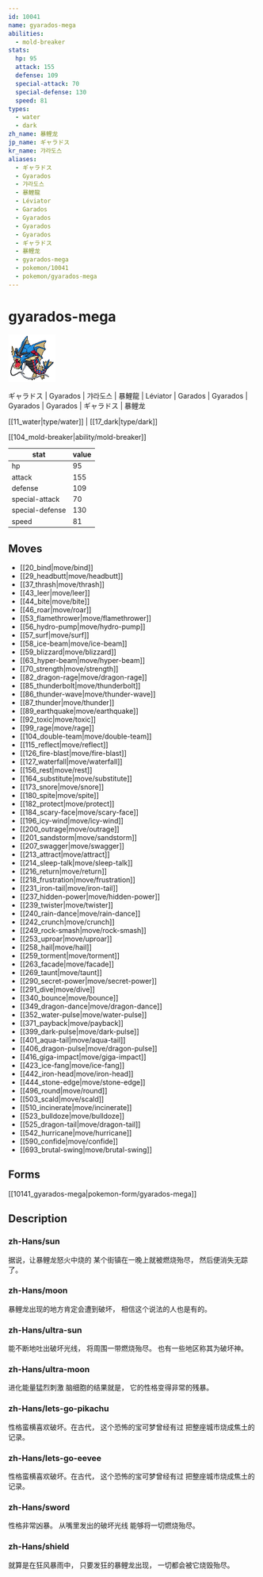 ```yaml
---
id: 10041
name: gyarados-mega
abilities:
  - mold-breaker
stats:
  hp: 95
  attack: 155
  defense: 109
  special-attack: 70
  special-defense: 130
  speed: 81
types:
  - water
  - dark
zh_name: 暴鲤龙
jp_name: ギャラドス
kr_name: 갸라도스
aliases:
  - ギャラドス
  - Gyarados
  - 갸라도스
  - 暴鯉龍
  - Léviator
  - Garados
  - Gyarados
  - Gyarados
  - Gyarados
  - ギャラドス
  - 暴鲤龙
  - gyarados-mega
  - pokemon/10041
  - pokemon/gyarados-mega
---
```

# gyarados-mega

![](https://raw.githubusercontent.com/PokeAPI/sprites/master/sprites/pokemon/10041.png)

ギャラドス | Gyarados | 갸라도스 | 暴鯉龍 | Léviator | Garados | Gyarados | Gyarados | Gyarados | ギャラドス | 暴鲤龙

[[11_water|type/water]] | [[17_dark|type/dark]]

[[104_mold-breaker|ability/mold-breaker]]

|stat|value|
|---|---|
|hp|95|
|attack|155|
|defense|109|
|special-attack|70|
|special-defense|130|
|speed|81|


## Moves

- [[20_bind|move/bind]]
- [[29_headbutt|move/headbutt]]
- [[37_thrash|move/thrash]]
- [[43_leer|move/leer]]
- [[44_bite|move/bite]]
- [[46_roar|move/roar]]
- [[53_flamethrower|move/flamethrower]]
- [[56_hydro-pump|move/hydro-pump]]
- [[57_surf|move/surf]]
- [[58_ice-beam|move/ice-beam]]
- [[59_blizzard|move/blizzard]]
- [[63_hyper-beam|move/hyper-beam]]
- [[70_strength|move/strength]]
- [[82_dragon-rage|move/dragon-rage]]
- [[85_thunderbolt|move/thunderbolt]]
- [[86_thunder-wave|move/thunder-wave]]
- [[87_thunder|move/thunder]]
- [[89_earthquake|move/earthquake]]
- [[92_toxic|move/toxic]]
- [[99_rage|move/rage]]
- [[104_double-team|move/double-team]]
- [[115_reflect|move/reflect]]
- [[126_fire-blast|move/fire-blast]]
- [[127_waterfall|move/waterfall]]
- [[156_rest|move/rest]]
- [[164_substitute|move/substitute]]
- [[173_snore|move/snore]]
- [[180_spite|move/spite]]
- [[182_protect|move/protect]]
- [[184_scary-face|move/scary-face]]
- [[196_icy-wind|move/icy-wind]]
- [[200_outrage|move/outrage]]
- [[201_sandstorm|move/sandstorm]]
- [[207_swagger|move/swagger]]
- [[213_attract|move/attract]]
- [[214_sleep-talk|move/sleep-talk]]
- [[216_return|move/return]]
- [[218_frustration|move/frustration]]
- [[231_iron-tail|move/iron-tail]]
- [[237_hidden-power|move/hidden-power]]
- [[239_twister|move/twister]]
- [[240_rain-dance|move/rain-dance]]
- [[242_crunch|move/crunch]]
- [[249_rock-smash|move/rock-smash]]
- [[253_uproar|move/uproar]]
- [[258_hail|move/hail]]
- [[259_torment|move/torment]]
- [[263_facade|move/facade]]
- [[269_taunt|move/taunt]]
- [[290_secret-power|move/secret-power]]
- [[291_dive|move/dive]]
- [[340_bounce|move/bounce]]
- [[349_dragon-dance|move/dragon-dance]]
- [[352_water-pulse|move/water-pulse]]
- [[371_payback|move/payback]]
- [[399_dark-pulse|move/dark-pulse]]
- [[401_aqua-tail|move/aqua-tail]]
- [[406_dragon-pulse|move/dragon-pulse]]
- [[416_giga-impact|move/giga-impact]]
- [[423_ice-fang|move/ice-fang]]
- [[442_iron-head|move/iron-head]]
- [[444_stone-edge|move/stone-edge]]
- [[496_round|move/round]]
- [[503_scald|move/scald]]
- [[510_incinerate|move/incinerate]]
- [[523_bulldoze|move/bulldoze]]
- [[525_dragon-tail|move/dragon-tail]]
- [[542_hurricane|move/hurricane]]
- [[590_confide|move/confide]]
- [[693_brutal-swing|move/brutal-swing]]

## Forms



[[10141_gyarados-mega|pokemon-form/gyarados-mega]]

## Description

### zh-Hans/sun

据说，让暴鲤龙怒火中烧的
某个街镇在一晚上就被燃烧殆尽，
然后便消失无踪了。

### zh-Hans/moon

暴鲤龙出现的地方肯定会遭到破坏，
相信这个说法的人也是有的。

### zh-Hans/ultra-sun

能不断地吐出破坏光线，
将周围一带燃烧殆尽。
也有一些地区称其为破坏神。

### zh-Hans/ultra-moon

进化能量猛烈刺激
脑细胞的结果就是，
它的性格变得非常的残暴。

### zh-Hans/lets-go-pikachu

性格蛮横喜欢破坏。在古代，
这个恐怖的宝可梦曾经有过
把整座城市烧成焦土的记录。

### zh-Hans/lets-go-eevee

性格蛮横喜欢破坏。在古代，
这个恐怖的宝可梦曾经有过
把整座城市烧成焦土的记录。

### zh-Hans/sword

性格非常凶暴。
从嘴里发出的破坏光线
能够将一切燃烧殆尽。

### zh-Hans/shield

就算是在狂风暴雨中，
只要发狂的暴鲤龙出现，
一切都会被它烧毁殆尽。

